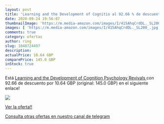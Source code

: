 ```yaml
---
layout: post
title: 'Learning and the Development of Cognitio al 92.66 % de descuento'
date: 2020-09-24 19:56:07
thumbnailImage: 'https://m.media-amazon.com/images/I/415AhqCrdDL._SL200_.jpg'
images: [ 'https://m.media-amazon.com/images/I/415AhqCrdDL._SL200_.jpg' ]
comments: true
category: ofertas
author: ring
slug: 1848724497
description:
actualPrice: 10.64 GBP
comparePrice: 145.0 GBP
inStock: true
---
```


Está [Learning and the Development of Cognition  Psychology Revivals ](https://www.amazon.com/dp/1848724497/?tag=redken08-20) con 92.66 de descuento por 10.64 GBP (original: 145.0 GBP) en el siguiente enlace!

[![](https://m.media-amazon.com/images/I/415AhqCrdDL._SL200_.jpg)](https://www.amazon.com/dp/1848724497/?tag=redken08-20)

[Ver la oferta!!](https://www.amazon.com/dp/1848724497/?tag=redken08-20)

[Consulta otras ofertas en nuestro canal de telegram](https://t.me/s/ofertas25)

